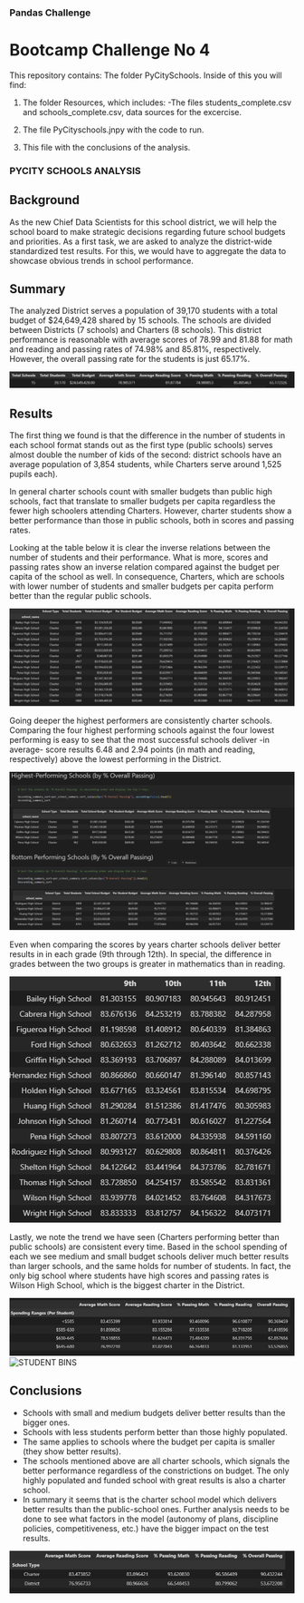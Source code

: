 ### Pandas Challenge
# Bootcamp Challenge No 4

This repository contains:
The folder PyCitySchools. Inside of this you will find:

1. The folder Resources, which includes:
    -The files students_complete.csv and schools_complete.csv, data sources for the excercise.

2.  The file PyCityschools.jnpy with the code to run.

3.  This file with the conclusions of the analysis. 

### PYCITY SCHOOLS ANALYSIS

## Background

As the new Chief Data Scientists for this school district, we will help the school board to make strategic decisions regarding future school budgets and priorities.
As a first task, we are asked to analyze the district-wide standardized test results. For this, we would have to aggregate the data to showcase obvious trends in school performance.

## Summary
The analyzed District serves a population of 39,170 students with a total budget of $24,649,428 shared by 15 schools. The schools are divided between Districts (7 schools) and Charters (8 schools). 
This district performance is reasonable with average scores of 78.99 and 81.88 for math and reading and passing rates of 74.98% and 85.81%, respectively. However, the overall passing rate for the students is just   65.17%.

![DISTRICT SUMMARY](District_Summary.png)

## Results
The first thing we found is that the difference in the number of students in each school format stands out as the first type (public schools) serves almost double the number of kids of the second: district schools have an average population of 3,854 students, while Charters serve around 1,525 pupils each). 

In general charter schools count with smaller budgets than public high schools, fact that translate to smaller budgets per capita regardless the fewer high schoolers attending Charters. However, charter students show a better performance than those in public schools, both in scores and passing rates. 

Looking at the table below it is clear the inverse relations between the number of students and their performance. What is more, scores and passing rates show an inverse relation compared against the budget per capita of the school as well. In consequence, Charters, which are schools with lower number of students and smaller budgets per capita perform better than the regular public schools.

![SCHOOL SUMMARY](School_Summary.png)

Going deeper the highest performers are consistently charter schools. Comparing the four highest performing schools against the four lowest performing is easy to see that the most successful schools deliver -in average- score results 6.48 and 2.94 points (in math and reading, respectively) above the lowest performing in the District.   

![HIGHEST AND LOWEST PERFORMERS](Highest_and_Lowest_performing.png)


Even when comparing the scores by years charter schools deliver better results in in each grade (9th through 12th). In special, the difference in grades between the two groups is greater in mathematics than in reading.

![SCORES BY GRADE](Scores_by_grade.png)


Lastly, we note the trend we have seen (Charters performing better than public schools) are consistent every time. Based in the school spending of each we see medium and small budget schools deliver much better results than larger schools, and the same holds for number of students. In fact, the only big school where students have high scores and passing rates is Wilson High School, which is the biggest charter in the District.   

![BUDGET BINS](Budget_bins.png) 
![STUDENT BINS](Number_of_student_bins.png)


## Conclusions
- Schools with small and medium budgets deliver better results than the bigger ones. 
-  Schools with less students perform better than those highly populated. 
- The same applies to schools where the budget per capita is smaller (they show better results).
- The schools mentioned above are all charter schools, which signals the better performance regardless of the constrictions on budget. The only highly populated and funded school with great results is also a charter school.
- In summary it seems that is the charter school model which delivers better results than the public-school ones. Further analysis needs to be done to see what factors in the model (autonomy of plans, discipline policies, competitiveness, etc.) have the bigger impact on the test results. 

![CHARTER VS PUBLIC SCHOOLS](Charter_vs_Public.png)